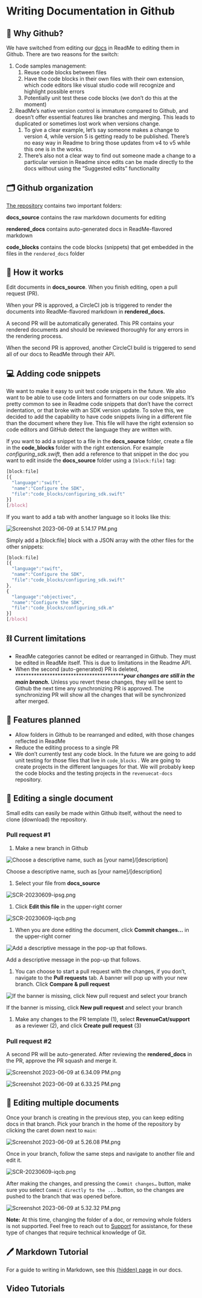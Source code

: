 # Writing Documentation in Github

## 🧐 Why Github?

We have switched from editing our [docs](https://www.revenuecat.com/docs) in ReadMe to editing them in Github. There are two reasons for the switch:

1. Code samples management:
    1. Reuse code blocks between files
    2. Have the code blocks in their own files with their own extension, which code editors like visual studio code will recognize and highlight possible errors
    3. Potentially unit test these code blocks (we don’t do this at the moment)
2. ReadMe’s native version control is immature compared to Github, and doesn’t offer essential features like branches and merging. This leads to duplicated or sometimes lost work when versions change. 
    1. To give a clear example, let’s say someone makes a change to version 4, while version 5 is getting ready to be published. There’s no easy way in Readme to bring those updates from v4 to v5 while this one is in the works.
    2. There’s also not a clear way to find out someone made a change to a particular version in Readme since edits can be made directly to the docs without using the “Suggested edits” functionality

## 🗂️ Github organization

[The repository](https://github.com/RevenueCat/revenuecat-docs) contains two important folders:

**************docs_source************** contains the raw markdown documents for editing

**************************rendered_docs************************** contains auto-generated docs in ReadMe-flavored markdown

**************code_blocks************** contains the code blocks (snippets) that get embedded in the files in the `rendered_docs` folder

## 🔧 How it works

Edit documents in ********************docs_source********************. When you finish editing, open a pull request (PR).

When your PR is approved, a CircleCI job is triggered to render the documents into ReadMe-flavored markdown in **************************rendered_docs.**************************

A second PR will be automatically generated. This PR contains your rendered documents and should be reviewed thoroughly for any errors in the rendering process. 

When the second PR is approved, another CircleCI build is triggered to send all of our docs to ReadMe through their API.

## 💻 Adding code snippets

We want to make it easy to unit test code snippets in the future. We also want to be able to use code linters and formatters on our code snippets. It’s pretty common to see in Readme code snippets that don’t have the correct indentation, or that broke with an SDK version update. To solve this, we decided to add the capability to have code snippets living in a different file than the document where they live. This file will have the right extension so code editors and GitHub detect the language they are written with. 

If you want to add a snippet to a file in the **docs_source** folder, create a file in the **************code_blocks************** folder with the right extension. For example *configuring_sdk.swift*, then add a reference to that snippet in the doc you want to edit inside the **docs_source** folder using a `[block:file]` tag:

```jsx
[block:file]
[{
  "language":"swift",
  "name":"Configure the SDK",
  "file":"code_blocks/configuring_sdk.swift"
}]
[/block]
```

If you want to add a tab with another language so it looks like this: 

![Screenshot 2023-06-09 at 5.14.17 PM.png](https://s3-us-west-2.amazonaws.com/secure.notion-static.com/becfe188-cfaf-4372-833d-7bd222373f43/Screenshot_2023-06-09_at_5.14.17_PM.png)

Simply add a [block:file] block with a JSON array with the other files for the other snippets:

```jsx
[block:file]
[{
  "language":"swift",
  "name":"Configure the SDK",
  "file":"code_blocks/configuring_sdk.swift"
},
{
  "language":"objectivec",
  "name":"Configure the SDK",
  "file":"code_blocks/configuring_sdk.m"
}]
[/block]
```

## ⛓️ Current limitations

- ReadMe categories cannot be edited or rearranged in Github. They must be edited in ReadMe itself. This is due to limitations in the Readme API.
- When the second (auto-generated) PR is deleted, ******************************************************************************************************************************your changes are still in the main branch.************************************************************************************* Unless you revert these changes, they will be sent to Github the next time any synchronizing PR is approved. The synchronizing PR will show all the changes that will be synchronized after merged.

## 🎁 Features planned

- Allow folders in Github to be rearranged and edited, with those changes reflected in ReadMe
- Reduce the editing process to a single PR
- We don’t currently test any code block. In the future we are going to add unit testing for those files that live in `code_blocks` .  We are going to create projects in the different languages for that. We will probably keep the code blocks and the testing projects in the `revenuecat-docs` repository.

## 📄 Editing a single document

Small edits can easily be made within Github itself, without the need to clone (download) the repository.

### Pull request #1

1. Make a new branch in Github

![Choose a descriptive name, such as [your name]/[description]](https://s3-us-west-2.amazonaws.com/secure.notion-static.com/eba6c5bb-c394-44a9-83a9-a53a29e2106b/SCR-20230609-ikig.png)

Choose a descriptive name, such as [your name]/[description]

1. Select your file from **********************docs_source**********************

![SCR-20230609-ipsg.png](https://s3-us-west-2.amazonaws.com/secure.notion-static.com/8ad9abc8-b541-429b-92b4-6721b27d7708/SCR-20230609-ipsg.png)

1. Click **Edit this file** in the upper-right corner

![SCR-20230609-iqcb.png](https://s3-us-west-2.amazonaws.com/secure.notion-static.com/4d541363-53e9-49f4-abc6-2b99f456ef45/SCR-20230609-iqcb.png)

1. When you are done editing the document, click **Commit changes…** in the upper-right corner

![Add a descriptive message in the pop-up that follows.](https://s3-us-west-2.amazonaws.com/secure.notion-static.com/41c1f67d-b935-42c6-9240-6be290b3dec2/SCR-20230609-iqnd.png)

Add a descriptive message in the pop-up that follows.

1. You can choose to start a pull request with the changes, if you don’t, navigate to the ************Pull requests************ tab. A banner will pop up with your new branch. Click ********************************************Compare & pull request********************************************

![If the banner is missing, click ********************************New pull request******************************** and select your branch](https://s3-us-west-2.amazonaws.com/secure.notion-static.com/a70534ee-511d-4530-b57e-981a74db7a05/SCR-20230609-irhq.png)

If the banner is missing, click ********************************New pull request******************************** and select your branch

1. Make any changes to the PR template (1), select ****************RevenueCat/support**************** as a reviewer (2), and click ************************Create pull request************************ (3)

### Pull request #2

A second PR will be auto-generated. After reviewing the **************************rendered_docs************************** in the PR, approve the PR squash and merge it.

![Screenshot 2023-06-09 at 6.34.09 PM.png](https://s3-us-west-2.amazonaws.com/secure.notion-static.com/a059a4a1-845e-4768-8675-ad66d99c28a0/Screenshot_2023-06-09_at_6.34.09_PM.png)

![Screenshot 2023-06-09 at 6.33.25 PM.png](https://s3-us-west-2.amazonaws.com/secure.notion-static.com/4f28058f-701a-4782-a490-d90f0026e1c4/Screenshot_2023-06-09_at_6.33.25_PM.png)

## 📑 Editing multiple documents

Once your branch is creating in the previous step, you can keep editing docs in that branch. Pick your branch in the home of the repository by clicking the caret down next to `main`:

![Screenshot 2023-06-09 at 5.26.08 PM.png](https://s3-us-west-2.amazonaws.com/secure.notion-static.com/705a6409-432e-4375-83eb-b0970b9db45b/Screenshot_2023-06-09_at_5.26.08_PM.png)

Once in your branch, follow the same steps and navigate to another file and edit it.

![SCR-20230609-iqcb.png](https://s3-us-west-2.amazonaws.com/secure.notion-static.com/4d541363-53e9-49f4-abc6-2b99f456ef45/SCR-20230609-iqcb.png)

After making the changes, and pressing the `Commit changes…` button, make sure you select `Commit directly to the ...` button, so the changes are pushed to the branch that was opened before.

![Screenshot 2023-06-09 at 5.32.32 PM.png](https://s3-us-west-2.amazonaws.com/secure.notion-static.com/f2727d44-5573-4c5d-af6c-75267c3558bb/Screenshot_2023-06-09_at_5.32.32_PM.png)

************Note:************ At this time, changing the folder of a doc, or removing whole folders is not supported. Feel free to reach out to [Support](https://revenuecat.slack.com/archives/CSSCSV4TF) for assistance, for these type of changes that require technical knowledge of Git.

## 🖊️ Markdown Tutorial

For a guide to writing in Markdown, see this [(hidden) page](https://www.revenuecat.com/docs/readme-markdown-tutorial) in our docs.

## Video Tutorials
